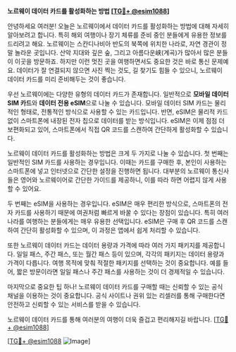 **노르웨이 데이터 카드를 활성화하는 방법 [[TG💪+ @esim1088](https://t.me/s/esim1088)]**

안녕하세요 여러분! 오늘은 노르웨이에서 데이터 카드를 활성화하는 방법에 대해 자세히 알아보려고 합니다. 특히 해외 여행이나 장기 체류를 준비 중인 분들에게 유용한 정보를 드리려고 해요. 노르웨이는 스칸디나비아 반도의 북쪽에 위치한 나라로, 자연 경관이 정말 놀라운 곳입니다. 산악 지대와 깊은 숲, 그리고 아름다운峡(계곡)가 많아서 많은 분들이 이곳을 방문하죠. 하지만 이런 멋진 곳을 여행하면서도 중요한 것은 바로 통신 문제예요. 데이터가 잘 연결되지 않으면 사진 찍는 것도, 길 찾기도 힘들 수 있으니, 노르웨이 데이터 카드를 미리 준비해두는 것이 좋습니다.

우선 노르웨이에는 다양한 유형의 데이터 카드가 존재합니다. 일반적으로 **모바일 데이터 SIM 카드**와 **데이터 전용 eSIM**으로 나눌 수 있습니다. 모바일 데이터 SIM 카드는 물리적인 형태로, 전통적인 방식으로 사용할 수 있는 카드입니다. 반면, eSIM은 물리적 카드 없이 스마트폰에 내장된 전자 칩으로 데이터를 받는 방식입니다. eSIM은 이제 점점 더 보편화되고 있어, 스마트폰에서 직접 QR 코드를 스캔하여 간단하게 활성화할 수 있습니다.

노르웨이 데이터 카드를 활성화하는 방법은 크게 두 가지로 나눌 수 있습니다. 첫 번째는 일반적인 SIM 카드를 사용하는 경우입니다. 이때는 카드를 구매한 후, 본인이 사용하는 스마트폰에 넣고 인터넷으로 간단한 설정을 진행하면 됩니다. 대부분의 노르웨이 통신사들은 영어와 노르웨이어로 간단한 가이드를 제공하니, 이를 따라 하면 어렵지 않게 사용할 수 있어요.

두 번째는 eSIM을 사용하는 경우입니다. eSIM은 매우 편리한 방식으로, 스마트폰의 전자 카드를 사용하기 때문에 여권처럼 빠르게 바꿀 수 있다는 장점이 있습니다. 특히 여러 나라를 여행하는 분들에게는 매우 유용한 선택입니다. eSIM은 구매 후 QR 코드를 스캔하여 간단히 활성화할 수 있으며, 이 과정은 앱에서 쉽게 처리할 수 있습니다.

또한 노르웨이 데이터 카드는 데이터 용량과 가격에 따라 여러 가지 패키지를 제공합니다. 일일 패스, 주간 패스, 또는 월간 패스 등이 있으며, 각각의 패키지는 데이터 용량과 가격이 다릅니다. 여행 목적에 맞춰 적절한 패키지를 선택하는 것이 중요합니다. 예를 들어, 짧은 방문이라면 일일 패스나 주간 패스를 사용하는 것이 더 경제적일 수 있습니다.

마지막으로 중요한 팁 하나! 노르웨이 데이터 카드를 구매할 때는 신뢰할 수 있는 공식 채널을 이용하는 것이 중요합니다. 공식 사이트나 권위 있는 리셀러를 통해 구매한다면 안전하고 신뢰할 수 있는 서비스를 받을 수 있습니다.

노르웨이 데이터 카드를 통해 여러분의 여행이 더욱 즐겁고 편리해지길 바랍니다. [[TG💪+ @esim1088](https://t.me/s/esim1088)] 

[[TG💪+ @esim1088](https://t.me/s/esim1088) ![Image](https://i.postimg.cc/Y0z9fWf4/image.png)]